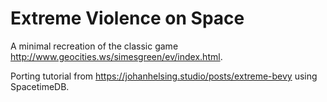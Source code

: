 # Extreme Violence on Space

A minimal recreation of the classic game http://www.geocities.ws/simesgreen/ev/index.html.

Porting tutorial from https://johanhelsing.studio/posts/extreme-bevy using SpacetimeDB.
